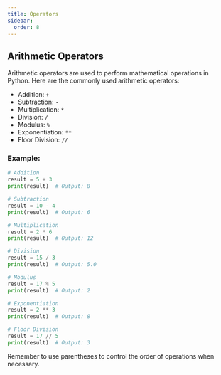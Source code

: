 ```yaml
---
title: Operators
sidebar:
  order: 8
---
```

## Arithmetic Operators

Arithmetic operators are used to perform mathematical operations in Python. Here are the commonly used arithmetic operators:

- Addition: `+`
- Subtraction: `-`
- Multiplication: `*`
- Division: `/`
- Modulus: `%`
- Exponentiation: `**`
- Floor Division: `//`

### Example:

```python
# Addition
result = 5 + 3
print(result)  # Output: 8

# Subtraction
result = 10 - 4
print(result)  # Output: 6

# Multiplication
result = 2 * 6
print(result)  # Output: 12

# Division
result = 15 / 3
print(result)  # Output: 5.0

# Modulus
result = 17 % 5
print(result)  # Output: 2

# Exponentiation
result = 2 ** 3
print(result)  # Output: 8

# Floor Division
result = 17 // 5
print(result)  # Output: 3
```

Remember to use parentheses to control the order of operations when necessary.
